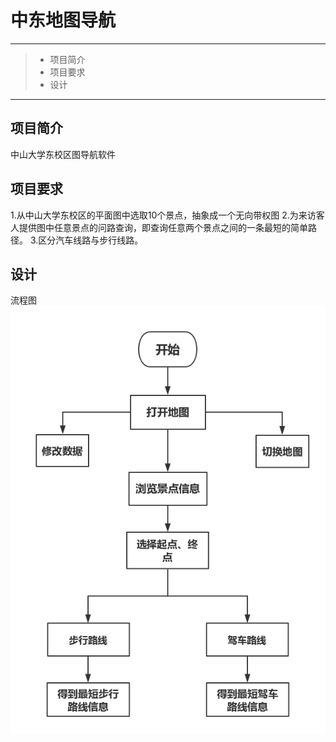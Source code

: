 # 中东地图导航

------

> * 项目简介
> * 项目要求
> * 设计

------

## 项目简介
中山大学东校区图导航软件

## 项目要求
1.从中山大学东校区的平面图中选取10个景点，抽象成一个无向带权图
2.为来访客人提供图中任意景点的问路查询，即查询任意两个景点之间的一条最短的简单路径。
3.区分汽车线路与步行线路。


## 设计
流程图
![image](https://github.com/luguanxing/Data-Structures-and-Algorithms/blob/master/Homework/project04-%E4%B8%AD%E4%B8%9C%E5%9C%B0%E5%9B%BE%E5%AF%BC%E8%88%AA/%E7%AE%80%E5%8C%96%E6%B5%81%E7%A8%8B%E5%9B%BE.png?raw=true)<br>

